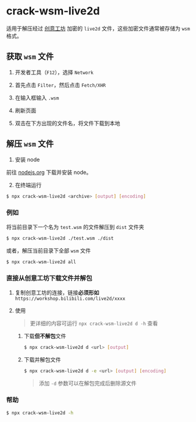 # crack-wsm-live2d

适用于解压经过 [创意工坊](https://workshop.bilibili.com/homepage) 加密的 `live2d` 文件，这些加密文件通常被存储为 `wsm` 格式。

## 获取 `wsm` 文件

1. 开发者工具（`F12`），选择 `Network`

2. 首先点击 `Filter`，然后点击 `Fetch/XHR`

3. 在输入框输入 `.wsm`

4. 刷新页面

5. 双击在下方出现的文件名，将文件下载到本地

## 解压 `wsm` 文件

1. 安装 node

前往 [nodejs.org](https://nodejs.org/zh-cn/) 下载并安装 node。

2. 在终端运行

```bash
$ npx crack-wsm-live2d <archive> [output] [encoding]
```

### 例如

将当前目录下一个名为 `test.wsm` 的文件解压到 `dist` 文件夹

```bash
$ npx crack-wsm-live2d ./test.wsm ./dist
```

或者，解压当前目录下全部 `wsm` 文件

```bash
$ npx crack-wsm-live2d all
```

### 直接从创意工坊下载文件并解包

1. 复制创意工坊的连接，链接**必须形如** `https://workshop.bilibili.com/live2d/xxxx`

2. 使用

   > 更详细的内容可运行 `npx crack-wsm-live2d d -h` 查看

   1. 下载**但不解包**文件

      ```bash
      $ npx crack-wsm-live2d d <url> [output]
      ```

   2. 下载并解包文件

      ```bash
      $ npx crack-wsm-live2d d -e <url> [output] [encoding]
      ```

      > 添加 `-d` 参数可以在解包完成后删除源文件

### 帮助

```bash
$ npx crack-wsm-live2d -h
```

